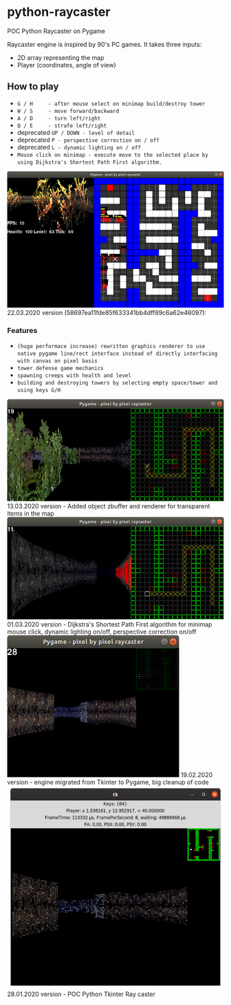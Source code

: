 # python-raycaster
POC Python Raycaster on Pygame

Raycaster engine is inspired by 90's PC games. It takes three inputs: 
* 2D array representing the map 
* Player (coordinates, angle of view)

## How to play
* `G / H     - after mouse select on minimap build/destroy tower`
* `W / S     - move forward/backward`
* `A / D     - turn left/right`
* `Q / E     - strafe left/right`
* deprecated `UP / DOWN - level of detail`
* deprecated `P - perspective correction on / off`
* deprecated `L - dynamic lighting on / off`
* `Mouse click on minimap - execute move to the selected place by using Dijkstra's Shortest Path First algorithm.`

<img alt="Description" src="https://github.com/PavelVavruska/python-raycaster/blob/master/raycaster_20200322.png">
22.03.2020 version (58697ea11fde85f633341bb4dff89c6a62e46097):


### Features
* `(huge performace increase) rewritten graphics renderer to use native pygame line/rect interface instead of directly interfacing with canvas on pixel basis`
* `tower defense game mechanics`
* `spawning creeps with health and level`
* `building and destroying towers by selecting empty space/tower and using keys G/H`


<img alt="Description" src="https://github.com/PavelVavruska/python-raycaster/blob/master/raycaster_20200313.png">
13.03.2020 version - Added object zbuffer and renderer for transparent items in the map


<img alt="Description" src="https://github.com/PavelVavruska/python-raycaster/blob/master/raycaster_20200301.png">
01.03.2020 version - Dijkstra's Shortest Path First algorithm for minimap mouse click, dynamic lighting on/off, perspective correction on/off


<img alt="Description" src="https://github.com/PavelVavruska/python-raycaster/blob/master/raycaster_20200219.png">
19.02.2020 version - engine migrated from Tkinter to Pygame, big cleanup of code


<img alt="Description" src="https://github.com/PavelVavruska/python-raycaster/blob/master/raycaster_20200128.png">
28.01.2020 version - POC Python Tkinter Ray caster

